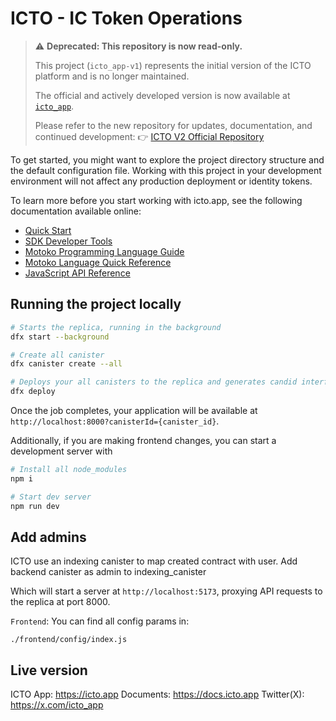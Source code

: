 # ICTO - IC Token Operations

> ⚠️ **Deprecated: This repository is now read-only.**
>
> This project (`icto_app-v1`) represents the initial version of the ICTO platform and is no longer maintained.
>
> The official and actively developed version is now available at [`icto_app`](https://github.com/ICTO-Labs/icto_app).
>
> Please refer to the new repository for updates, documentation, and continued development:
> 👉 [ICTO V2 Official Repository](https://github.com/ICTO-Labs/icto_app)


To get started, you might want to explore the project directory structure and the default configuration file. Working with this project in your development environment will not affect any production deployment or identity tokens.

To learn more before you start working with icto.app, see the following documentation available online:

- [Quick Start](https://sdk.dfinity.org/docs/quickstart/quickstart-intro.html)
- [SDK Developer Tools](https://sdk.dfinity.org/docs/developers-guide/sdk-guide.html)
- [Motoko Programming Language Guide](https://sdk.dfinity.org/docs/language-guide/motoko.html)
- [Motoko Language Quick Reference](https://sdk.dfinity.org/docs/language-guide/language-manual.html)
- [JavaScript API Reference](https://erxue-5aaaa-aaaab-qaagq-cai.raw.ic0.app)



## Running the project locally

```bash
# Starts the replica, running in the background
dfx start --background

# Create all canister
dfx canister create --all

# Deploys your all canisters to the replica and generates candid interface
dfx deploy
```
Once the job completes, your application will be available at `http://localhost:8000?canisterId={canister_id}`.

Additionally, if you are making frontend changes, you can start a development server with

```bash
# Install all node_modules
npm i

# Start dev server
npm run dev
```

## Add admins
ICTO use an indexing canister to map created contract with user.
Add backend canister as admin to indexing_canister


Which will start a server at `http://localhost:5173`, proxying API requests to the replica at port 8000.


`Frontend`: You can find all config params in:
```
./frontend/config/index.js
```

## Live version
ICTO App: https://icto.app
Documents: https://docs.icto.app
Twitter(X): https://x.com/icto_app
